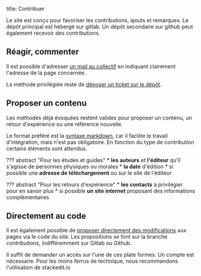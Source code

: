 title: Contribuer

Le site est conçu pour favoriser les contributions, ajouts et remarques. Le dépôt principal est hébergé sur gitlab. Un dépôt secondaire sur github peut également recevoir des contributions.

## Réagir, commenter
Il est possible d'adresser [un mail au collectif][mail] en indiquant clairement l'adresse de la page concernée.

La méthode privilégiée reste de [déposer un ticket sur le dépôt][issues].

## Proposer un contenu
Les méthodes déjà évoquées restent valides pour proposer un contenu, un retour d'expérience ou une référence nouvelle.

Le format préféré est la [syntaxe markdown](./aide/syntaxe_markdown.md), car il facilite le travail d'intégration, mais n'est pas obligatoire. En fonction du type de contribution certains éléments sont attendus.

??? abstract "Pour les études et guides"
    * **les auteurs** et **l'éditeur** qu'il s'agisse de personnes physiques ou morales
    * **la date** d'édition
    * si possible une **adresse de téléchargement** ou sur le site de l'éditeur

??? abstract "Pour les retours d'expérience"
    * **les contacts** à privilégier pour en savoir plus
    * si possible **un site internet** proposant des informations complémentaires

## Directement au code
Il est également possible de [proposer directement des modifications](./aide/contribuer_au_depot.md) aux pages via le code du site. Les propositions se font sur la branche _contributions_, indifféremment sur Gitlab ou Github.

Il suffit de demander un accès sur l'une de ces plate formes. Un compte est nécessaire. Pour les moins ferrus de technique, nous recommandons l'utilisation de stackedit.io

[mail]: mailto:incoming+foncier-eco-foncier-eco-gitlab-io-14636881-issue-@incoming.gitlab.com?subject=Foncier-Eco
[issues]: https://gitlab.com/foncier-eco/foncier-eco.gitlab.io/issues
























<!--stackedit_data:
eyJoaXN0b3J5IjpbOTU0NTgyMjE0LDEzMDk0MDE4ODldfQ==
-->
